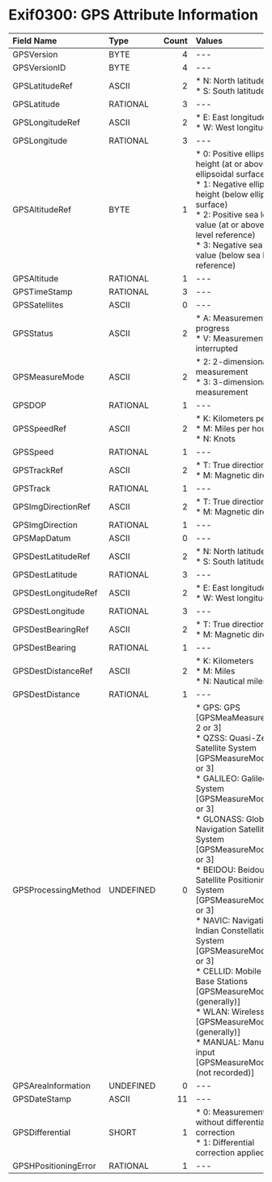 # Exif0300: GPS Attribute Information

|Field Name|Type|Count|Values|Default|Separator|
|:---|:---|---:|:---|:---:|:---:|
|GPSVersion|BYTE|4|---|2.4.0.0|.|
|GPSVersionID|BYTE|4|---|2.4.0.0|.|
|GPSLatitudeRef|ASCII|2|* N: North latitude<br />* S: South latitude|None|---|
|GPSLatitude|RATIONAL|3|---|None|---|
|GPSLongitudeRef|ASCII|2|* E: East longitude<br />* W: West longitude|None|---|
|GPSLongitude|RATIONAL|3|---|None|---|
|GPSAltitudeRef|BYTE|1|* 0: Positive ellipsoidal height (at or above ellipsoidal surface)<br />* 1: Negative ellipsoid height (below ellipsoidal surface)<br />* 2: Positive sea level value (at or above sea level reference)<br />* 3: Negative sea level value (below sea level reference)|0||
|GPSAltitude|RATIONAL|1|---|None|---|
|GPSTimeStamp|RATIONAL|3|---|None|---|
|GPSSatellites|ASCII|0|---|None|---|
|GPSStatus|ASCII|2|* A: Measurement in progress<br />* V: Measurement interrupted|None|---|
|GPSMeasureMode|ASCII|2|* 2: 2-dimensional measurement<br />* 3: 3-dimensional measurement|None|---|
|GPSDOP|RATIONAL|1|---|None|---|
|GPSSpeedRef|ASCII|2|* K: Kilometers per hour<br />* M: Miles per hour<br />* N: Knots|K|---|
|GPSSpeed|RATIONAL|1|---|None|---|
|GPSTrackRef|ASCII|2|* T: True direction<br />* M: Magnetic direction|T|---|
|GPSTrack|RATIONAL|1|---|None|---|
|GPSImgDirectionRef|ASCII|2|* T: True direction<br />* M: Magnetic direction|T|---|
|GPSImgDirection|RATIONAL|1|---|None|---|
|GPSMapDatum|ASCII|0|---|None|---|
|GPSDestLatitudeRef|ASCII|2|* N: North latitude<br />* S: South latitude|None|---|
|GPSDestLatitude|RATIONAL|3|---|None|---|
|GPSDestLongitudeRef|ASCII|2|* E: East longitude<br />* W: West longitude|None|---|
|GPSDestLongitude|RATIONAL|3|---|None|---|
|GPSDestBearingRef|ASCII|2|* T: True direction<br />* M: Magnetic direction|T|---|
|GPSDestBearing|RATIONAL|1|---|None|---|
|GPSDestDistanceRef|ASCII|2|* K: Kilometers<br />* M: Miles<br />* N: Nautical miles|K|---|
|GPSDestDistance|RATIONAL|1|---|None|---|
|GPSProcessingMethod|UNDEFINED|0|* GPS: GPS [GPSMeaMeasureMode: 2 or 3]<br />* QZSS: Quasi-Zenith Satellite System [GPSMeasureMode: 2 or 3]<br />* GALILEO: Galileo System [GPSMeasureMode: 2 or 3]<br />* GLONASS: Global Navigation Satellite System [GPSMeasureMode: 2 or 3]<br />* BEIDOU: Beidou Satellite Positioning System [GPSMeasureMode: 2 or 3]<br />* NAVIC: Navigation Indian Constellation System [GPSMeasureMode: 2 or 3]<br />* CELLID: Mobile Phone Base Stations [GPSMeasureMode: 2 (generally)]<br />* WLAN: Wireless LAN [GPSMeasureMode: 2 (generally)]<br />* MANUAL: Manual input [GPSMeasureMode: (not recorded)]|None|---|
|GPSAreaInformation|UNDEFINED|0|---|None|---|
|GPSDateStamp|ASCII|11|---|None|---|
|GPSDifferential|SHORT|1|* 0: Measurement without differential correction<br />* 1: Differential correction applied|None|---|
|GPSHPositioningError|RATIONAL|1|---|None|---|
